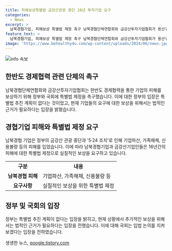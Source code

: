 ```yaml
---
title: 피해보상특별법 금강산관광 중단 16년 투자기업 요구
categories:
  - News
excerpt: >
  남북경협기업, 피해보상 특별법 제정 촉구 남북경협단체연합회와 금강산투자기업협회가 용산구 대통령실에서 기자회견을 열고, 남북경협기업 피해보상 특별법 제정을 촉구했다. 16년간의 희망 고문과 기업파산, 가족해체, 신용불량 등을 겪은 기업과 경협기업인들에게 실질적인 보상을 요구했다. 정부는 특별법 추진 계획이 없다고 밝혔고, 통일부는 국회의 입법 논의를 지켜보겠다는 입장을 전했다.
feature_text: >
  남북경협기업, 피해보상 특별법 제정 촉구 남북경협단체연합회와 금강산투자기업협회가 용산구 대통령실에서 기자회견을 열고, 남북경협기업 피해보상 특별법 제정을 촉구했다. 16년간의 희망 고문과 기업파산, 가족해체, 신용불량 등을 겪은 기업과 경협기업인들에게 실질적인 보상을 요구했다. 정부는 특별법 추진 계획이 없다고 밝혔고, 통일부는 국회의 입법 논의를 지켜보겠다는 입장을 전했다.
image: 'https://www.behealthy4u.com/wp-content/uploads/2024/06/news.jpg'
---
```


<p><img src="https://www.behealthy4u.com/wp-content/uploads/2024/06/news.jpg" alt="info 속보" /></p>

<h2 data-ke-size="size26">한반도 경제협력 관련 단체의 촉구</h2>

<p data-ke-size="size16">남북경협단체연합회와 금강산투자기업협회는 한반도 경제협력을 통한 기업의 피해를 보상하기 위해 정부와 국회에 특별법 제정을 촉구했습니다. 이에 대한 정부의 입장은 특별법 추진 계획이 없다는 것이었고, 현재 기업들의 요구에 대한 보상을 위해서는 법적인 근거가 필요하다는 입장을 밝혔습니다.</p>

<h2 data-ke-size="size26">경협기업 피해와 특별법 제정 요구</h2>

<p data-ke-size="size16">남북경협 기업은 정부의 금강산 관광 중단과 '5·24 조치'로 인해 기업파산, 가족해체, 신용불량 등의 피해를 입었습니다. 이에 따라 남북경협기업과 금강산기업인들은 16년간의 피해에 대한 특별법 제정으로 실질적인 보상을 요구하고 있습니다.</p>

<table>
  <tr>
    <td style="text-align: center; height: 17px;"><b>구분</b></td>
    <td style="text-align: center; height: 17px;"><b>내용</b></td>
  </tr>
  <tr>
    <td style="text-align: center; height: 17px;"><b>남북경협 피해</b></td>
    <td>기업파산, 가족해체, 신용불량 등</td>
  </tr>
  <tr>
    <td style="text-align: center; height: 17px;"><b>요구사항</b></td>
    <td>실질적인 보상을 위한 특별법 제정</td>
  </tr>
</table>

<h2 data-ke-size="size26">정부 및 국회의 입장</h2>

<p data-ke-size="size16">정부는 특별법 추진 계획이 없다는 입장을 밝히고, 현재 상황에서 추가적인 보상을 위해서는 법적인 근거가 필요하다는 입장을 전했습니다. 이에 대해 국회는 입법 논의를 지켜보겠다는 입장을 전하였습니다.</p>
생생한 뉴스, <a href="https://qoogle.tistory.com" rel="dofollow">qoogle.tistory.com</a>


